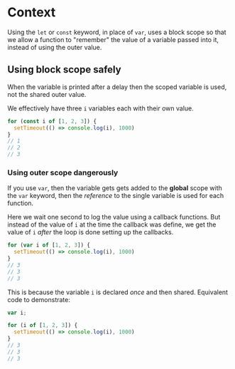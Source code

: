 # Context

Using the `let` or `const` keyword, in place of `var`, uses a block scope so that we allow a function to "remember" the value of a variable passed into it, instead of using the outer value.

## Using block scope safely

When the variable is printed after a delay then the scoped variable is used, not the shared outer value.

We effectively have three `i` variables each with their own value.

```javascript
for (const i of [1, 2, 3]) {
  setTimeout(() => console.log(i), 1000)
}
// 1
// 2
// 3
```

### Using outer scope dangerously

If you use `var`, then the variable gets gets added to the **global** scope with the `var` keyword, then the _reference_ to the single variable is used for each function.

Here we wait one second to log the value using a callback functions. But instead of the value of `i` at the time the callback was define, we get the value of `i` _after_ the loop is done setting up the callbacks.

```javascript
for (var i of [1, 2, 3]) {
  setTimeout(() => console.log(i), 1000)
}
// 3
// 3
// 3
```

This is because the variable `i` is declared _once_ and then shared. Equivalent code to demonstrate:

```javascript
var i;

for (i of [1, 2, 3]) {
  setTimeout(() => console.log(i), 1000)
}
// 3
// 3
// 3
```
